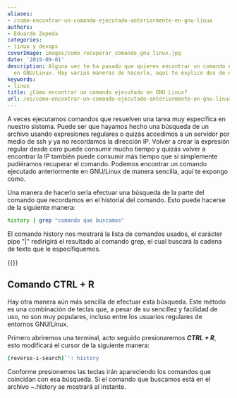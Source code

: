 ```yaml
---
aliases:
- /como-encontrar-un-comando-ejecutado-anteriormente-en-gnu-linux
authors:
- Eduardo Zepeda
categories:
- linux y devops
coverImage: images/como_recuperar_comando_gnu_linux.jpg
date: '2019-09-01'
description: Alguna vez te ha pasado que quieres encontrar un comando ejecutado anteriormente
  en GNU/Linux. Hay varias maneras de hacerlo, aquí te explico dos de ellas.
keywords:
- linux
title: ¿Cómo encontrar un comando ejecutado en GNU Linux?
url: /es/como-encontrar-un-comando-ejecutado-anteriormente-en-gnu-linux/
---
```


A veces ejecutamos comandos que resuelven una tarea muy específica en nuestro sistema. Puede ser que hayamos hecho una búsqueda de un archivo usando expresiones regulares o quizás accedimos a un servidor por medio de ssh y ya no recordamos la dirección IP. Volver a crear la expresión regular desde cero puede consumir mucho tiempo y quizás volver a encontrar la IP también puede consumir más tiempo que si simplemente pudiéramos recuperar el comando. Podemos encontrar un comando ejecutado anteriormente en GNU/Linux de manera sencilla, aquí te expongo como.

Una manera de hacerlo sería efectuar una búsqueda de la parte del comando que recordamos en el historial del comando. Esto puede hacerse de la siguiente manera:

```bash
history | grep "comando que buscamos"
```

El comando history nos mostrará la lista de comandos usados, el carácter pipe "|" redirigirá el resultado al comando grep, el cual buscará la cadena de texto que le específiquemos.

{{<ad>}}

## Comando CTRL + R

Hay otra manera aún más sencilla de efectuar esta búsqueda. Este método es una combinación de teclas que, a pesar de su sencillez y facilidad de uso, no son muy populares, incluso entre los usuarios regulares de entornos GNU/Linux.

Primero abriremos una terminal, acto seguido presionaremos **_CTRL + R_**, esto modificará el cursor de la siguiente manera:

```bash
(reverse-i-search)`': history
```

Conforme presionemos las teclas irán apareciendo los comandos que coincidan con esa búsqueda. Si el comando que buscamos está en el archivo ~.history se mostrará al instante.
